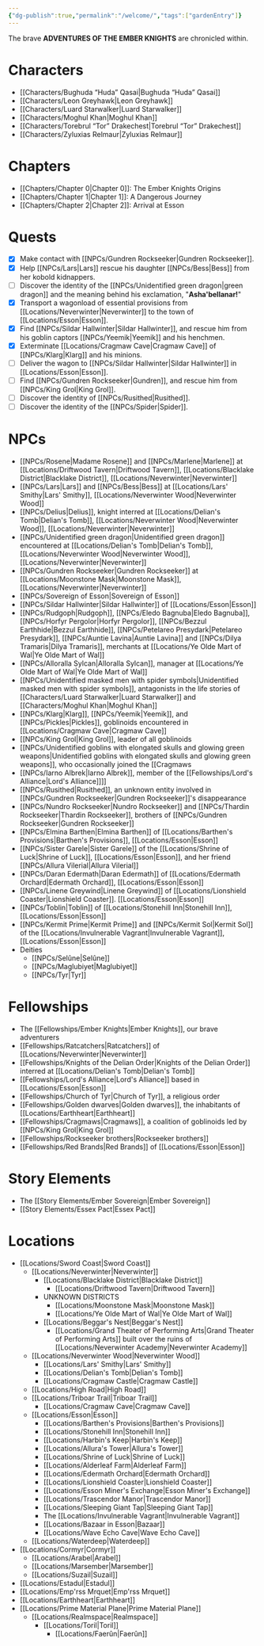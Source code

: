 ```yaml
---
{"dg-publish":true,"permalink":"/welcome/","tags":["gardenEntry"]}
---
```


The brave **ADVENTURES OF THE EMBER KNIGHTS** are chronicled within.

# Characters
- [[Characters/Bughuda “Huda” Qasai\|Bughuda “Huda” Qasai]]
- [[Characters/Leon Greyhawk\|Leon Greyhawk]]
- [[Characters/Luard Starwalker\|Luard Starwalker]]
- [[Characters/Moghul Khan\|Moghul Khan]]
- [[Characters/Torebrul “Tor” Drakechest\|Torebrul “Tor” Drakechest]]
- [[Characters/Zyluxias Relmaur\|Zyluxias Relmaur]]

# Chapters
- [[Chapters/Chapter 0\|Chapter 0]]: The Ember Knights Origins
- [[Chapters/Chapter 1\|Chapter 1]]: A Dangerous Journey
- [[Chapters/Chapter 2\|Chapter 2]]:  Arrival at Esson

# Quests
- [x] Make contact with [[NPCs/Gundren Rockseeker\|Gundren Rockseeker]].
- [x] Help [[NPCs/Lars\|Lars]] rescue his daughter [[NPCs/Bess\|Bess]] from her kobold kidnappers.
- [ ] Discover the identity of the [[NPCs/Unidentified green dragon\|green dragon]] and the meaning behind his exclamation, "**Asha'bellanar!**"
- [x] Transport a wagonload of essential provisions from [[Locations/Neverwinter\|Neverwinter]] to the town of [[Locations/Esson\|Esson]].
- [x] Find [[NPCs/Sildar Hallwinter\|Sildar Hallwinter]], and rescue him from his goblin captors [[NPCs/Yeemik\|Yeemik]] and his henchmen.
- [x] Exterminate [[Locations/Cragmaw Cave\|Cragmaw Cave]] of [[NPCs/Klarg\|Klarg]] and his minions.
- [ ] Deliver the wagon to [[NPCs/Sildar Hallwinter\|Sildar Hallwinter]] in [[Locations/Esson\|Esson]].
- [ ] Find [[NPCs/Gundren Rockseeker\|Gundren]], and rescue him from [[NPCs/King Grol\|King Grol]].
- [ ] Discover the identity of [[NPCs/Rusithed\|Rusithed]].
- [ ] Discover the identity of the [[NPCs/Spider\|Spider]].

# NPCs
- [[NPCs/Rosene\|Madame Rosene]] and [[NPCs/Marlene\|Marlene]] at [[Locations/Driftwood Tavern\|Driftwood Tavern]], [[Locations/Blacklake District\|Blacklake District]], [[Locations/Neverwinter\|Neverwinter]]
- [[NPCs/Lars\|Lars]] and [[NPCs/Bess\|Bess]] at [[Locations/Lars' Smithy\|Lars' Smithy]], [[Locations/Neverwinter Wood\|Neverwinter Wood]]
- [[NPCs/Delius\|Delius]], knight interred at [[Locations/Delian's Tomb\|Delian's Tomb]], [[Locations/Neverwinter Wood\|Neverwinter Wood]], [[Locations/Neverwinter\|Neverwinter]]
- [[NPCs/Unidentified green dragon\|Unidentified green dragon]] encountered at [[Locations/Delian's Tomb\|Delian's Tomb]], [[Locations/Neverwinter Wood\|Neverwinter Wood]], [[Locations/Neverwinter\|Neverwinter]]
- [[NPCs/Gundren Rockseeker\|Gundren Rockseeker]] at [[Locations/Moonstone Mask\|Moonstone Mask]], [[Locations/Neverwinter\|Neverwinter]]
- [[NPCs/Sovereign of Esson\|Sovereign of Esson]]
- [[NPCs/Sildar Hallwinter\|Sildar Hallwinter]] of [[Locations/Esson\|Esson]]
- [[NPCs/Rudgoph\|Rudgoph]], [[NPCs/Eledo Bagnuba\|Eledo Bagnuba]], [[NPCs/Horfyr Pergolor\|Horfyr Pergolor]], [[NPCs/Bezzul Earthhide\|Bezzul Earthhide]], [[NPCs/Petelareo Presydark\|Petelareo Presydark]], [[NPCs/Auntie Lavina\|Auntie Lavina]] and [[NPCs/Dilya Tramaris\|Dilya Tramaris]], merchants at [[Locations/Ye Olde Mart of Wal\|Ye Olde Mart of Wal]]
- [[NPCs/Alloralla Sylcan\|Alloralla Sylcan]], manager at [[Locations/Ye Olde Mart of Wal\|Ye Olde Mart of Wal]]
- [[NPCs/Unidentified masked men with spider symbols\|Unidentified masked men with spider symbols]], antagonists in the life stories of [[Characters/Luard Starwalker\|Luard Starwalker]] and [[Characters/Moghul Khan\|Moghul Khan]]
- [[NPCs/Klarg\|Klarg]], [[NPCs/Yeemik\|Yeemik]], and [[NPCs/Pickles\|Pickles]], goblinoids encountered in [[Locations/Cragmaw Cave\|Cragmaw Cave]]
- [[NPCs/King Grol\|King Grol]], leader of all goblinoids
- [[NPCs/Unidentified goblins with elongated skulls and glowing green weapons\|Unidentified goblins with elongated skulls and glowing green weapons]], who occasionally joined the [[Cragmaws
- [[NPCs/Iarno Albrek\|Iarno Albrek]], member of the [[Fellowships/Lord's Alliance\|Lord's Alliance]]]]
- [[NPCs/Rusithed\|Rusithed]], an unknown entity involved in [[NPCs/Gundren Rockseeker\|Gundren Rockseeker]]'s disappearance
- [[NPCs/Nundro Rockseeker\|Nundro Rockseeker]] and [[NPCs/Thardin Rockseeker\|Thardin Rockseeker]], brothers of [[NPCs/Gundren Rockseeker\|Gundren Rockseeker]]
- [[NPCs/Elmina Barthen\|Elmina Barthen]] of [[Locations/Barthen's Provisions\|Barthen's Provisions]], [[Locations/Esson\|Esson]]
- [[NPCs/Sister Garele\|Sister Garele]] of the [[Locations/Shrine of Luck\|Shrine of Luck]], [[Locations/Esson\|Esson]], and her friend [[NPCs/Allura Vilerial\|Allura Vilerial]]
- [[NPCs/Daran Edermath\|Daran Edermath]] of [[Locations/Edermath Orchard\|Edermath Orchard]], [[Locations/Esson\|Esson]]
- [[NPCs/Linene Greywind\|Linene Greywind]] of [[Locations/Lionshield Coaster\|Lionshield Coaster]]. [[Locations/Esson\|Esson]]
- [[NPCs/Toblin\|Toblin]] of [[Locations/Stonehill Inn\|Stonehill Inn]], [[Locations/Esson\|Esson]]
- [[NPCs/Kermit Prime\|Kermit Prime]] and [[NPCs/Kermit Sol\|Kermit Sol]] of the [[Locations/Invulnerable Vagrant\|Invulnerable Vagrant]], [[Locations/Esson\|Esson]]
- Deities
	- [[NPCs/Selûne\|Selûne]]
	- [[NPCs/Maglubiyet\|Maglubiyet]]
	- [[NPCs/Tyr\|Tyr]]

# Fellowships
- The [[Fellowships/Ember Knights\|Ember Knights]], our brave adventurers
- [[Fellowships/Ratcatchers\|Ratcatchers]] of [[Locations/Neverwinter\|Neverwinter]]
- [[Fellowships/Knights of the Delian Order\|Knights of the Delian Order]] interred at [[Locations/Delian's Tomb\|Delian's Tomb]]
- [[Fellowships/Lord's Alliance\|Lord's Alliance]] based in [[Locations/Esson\|Esson]]
- [[Fellowships/Church of Tyr\|Church of Tyr]], a religious order
- [[Fellowships/Golden dwarves\|Golden dwarves]], the inhabitants of [[Locations/Earthheart\|Earthheart]]
- [[Fellowships/Cragmaws\|Cragmaws]], a coalition of goblinoids led by [[NPCs/King Grol\|King Grol]]
- [[Fellowships/Rockseeker brothers\|Rockseeker brothers]]
- [[Fellowships/Red Brands\|Red Brands]] of [[Locations/Esson\|Esson]]

# Story Elements
- The [[Story Elements/Ember Sovereign\|Ember Sovereign]]
- [[Story Elements/Essex Pact\|Essex Pact]]

# Locations
- [[Locations/Sword Coast\|Sword Coast]]
	- [[Locations/Neverwinter\|Neverwinter]]
		- [[Locations/Blacklake District\|Blacklake District]]
			- [[Locations/Driftwood Tavern\|Driftwood Tavern]]
		- UNKNOWN DISTRICTS
			- [[Locations/Moonstone Mask\|Moonstone Mask]]
			- [[Locations/Ye Olde Mart of Wal\|Ye Olde Mart of Wal]]
		- [[Locations/Beggar's Nest\|Beggar's Nest]]
			- [[Locations/Grand Theater of Performing Arts\|Grand Theater of Performing Arts]] built over the ruins of [[Locations/Neverwinter Academy\|Neverwinter Academy]]
	- [[Locations/Neverwinter Wood\|Neverwinter Wood]]
		- [[Locations/Lars' Smithy\|Lars' Smithy]]
		- [[Locations/Delian's Tomb\|Delian's Tomb]]
		- [[Locations/Cragmaw Castle\|Cragmaw Castle]]
	- [[Locations/High Road\|High Road]]
	- [[Locations/Triboar Trail\|Triboar Trail]]
		- [[Locations/Cragmaw Cave\|Cragmaw Cave]]
	- [[Locations/Esson\|Esson]]
		- [[Locations/Barthen's Provisions\|Barthen's Provisions]]
		- [[Locations/Stonehill Inn\|Stonehill Inn]]
		- [[Locations/Harbin's Keep\|Harbin's Keep]]
		- [[Locations/Allura's Tower\|Allura's Tower]]
		- [[Locations/Shrine of Luck\|Shrine of Luck]]
		- [[Locations/Alderleaf Farm\|Alderleaf Farm]]
		- [[Locations/Edermath Orchard\|Edermath Orchard]]
		- [[Locations/Lionshield Coaster\|Lionshield Coaster]]
		- [[Locations/Esson Miner's Exchange\|Esson Miner's Exchange]]
		- [[Locations/Trascendor Manor\|Trascendor Manor]]
		- [[Locations/Sleeping Giant Tap\|Sleeping Giant Tap]]
		- The [[Locations/Invulnerable Vagrant\|Invulnerable Vagrant]]
		- [[Locations/Bazaar in Esson\|Bazaar]]
		- [[Locations/Wave Echo Cave\|Wave Echo Cave]]
	- [[Locations/Waterdeep\|Waterdeep]]
- [[Locations/Cormyr\|Cormyr]]
	- [[Locations/Arabel\|Arabel]]
	- [[Locations/Marsember\|Marsember]]
	- [[Locations/Suzail\|Suzail]]
- [[Locations/Estadul\|Estadul]]
- [[Locations/Emp'rss Mrquet\|Emp'rss Mrquet]]
- [[Locations/Earthheart\|Earthheart]]
- [[Locations/Prime Material Plane\|Prime Material Plane]]
	- [[Locations/Realmspace\|Realmspace]]
		- [[Locations/Toril\|Toril]]
			- [[Locations/Faerûn\|Faerûn]]
